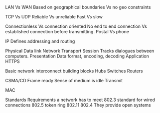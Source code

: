 LAN Vs WAN
Based on geographical boundaries Vs no geo constraints

TCP Vs UDP
Reliable Vs unreliable
Fast Vs slow

Connectionless Vs connection oriented
No end to end connection Vs established connection before transmitting.
Postal Vs phone

IP
Defines addressing and routing

Physical 
Data link
Network
Transport
Session
    Tracks dialogues between computers.
Presentation 
     Data format, encoding, decoding
Application
      HTTPS

Basic network interconnect building blocks
     Hubs
     Switches
     Routers
     
CSMA/CD
     Frame ready 
     Sense of medium is idle
     Transmit

MAC

Standards
     Requirements a network has to meet
     802.3 standard for wired connections
     802.5 token ring
     802.11 
     802.4
     They provide open systems